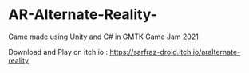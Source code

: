# AR-Alternate-Reality-
Game made using Unity and C# in GMTK Game Jam 2021

Download and Play on itch.io : https://sarfraz-droid.itch.io/aralternate-reality
